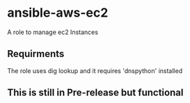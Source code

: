 # ansible-aws-ec2
A role to manage ec2 Instances 


## Requirments
The role uses dig lookup and it requires 'dnspython' installed

## This is still in Pre-release but functional 
